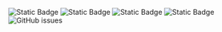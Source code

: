 ![Static Badge](https://img.shields.io/badge/blacklists-60-000000) ![Static Badge](https://img.shields.io/badge/blacklisted-2813814-cc0000) ![Static Badge](https://img.shields.io/badge/whitelisted-2243-00CC00) ![Static Badge](https://img.shields.io/badge/streaming_blacklist-28107-000000) ![GitHub issues](https://img.shields.io/github/issues/fabriziosalmi/blacklists)
